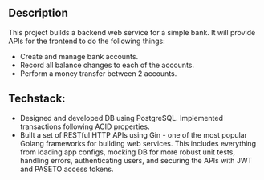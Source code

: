 
## Description

This project builds a backend web service for a simple bank. It will provide APIs for the frontend to do the following things:

* Create and manage bank accounts.
* Record all balance changes to each of the accounts.
* Perform a money transfer between 2 accounts.

## Techstack:

* Designed and developed DB using PostgreSQL. Implemented transactions following ACID properties.
* Built a set of RESTful HTTP APIs using Gin - one of the most popular Golang frameworks for building web services. This includes everything from loading app configs, mocking DB for more robust unit tests, handling errors, authenticating users, and securing the APIs with JWT and PASETO access tokens.

